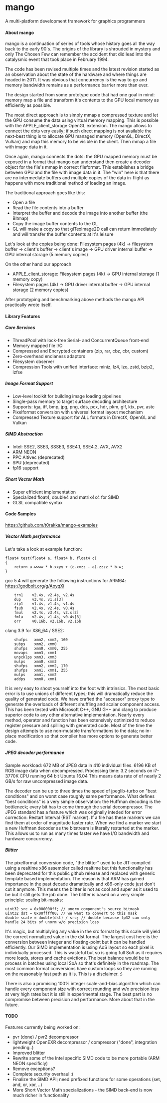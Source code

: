 # mango
A multi-platform development framework for graphics programmers

#### About mango
mango is a continuation of series of tools whose history goes all the way back to the early 90's. The origins of the library is shrouded in mystery and only The Chosen Few can remember the accident that did lead into the catalysmic event that took place in February 1994. 

The code has been revised multiple times and the latest revision started as an observation about the state of the hardware and where things are headed in 2011. It was obvious that concurrency is the way to go and memory bandwidth remains as a performance barrier more than ever.

The design started from some prototype code that had one goal in mind: memory map a file and transform it's contents to the GPU local memory as efficiently as possible. 

The most direct approach is to simply mmap a compressed texture and let the GPU consume the data using virtual memory mapping. This is possible with the APPLE_client_storage OpenGL extension. The mango allows to connect the dots very easily; if such direct mapping is not available the next-best thing is to allocate GPU managed memory (OpenGL, DirectX, Vulkan) and map this memory to be visible in the client. Then mmap a file with image data in it. 

Once again, mango connects the dots: the GPU mapped memory must be exposed in a format that mango can understand then create a decoder object for the file's mmap in correct fileformat. This establishes a bridge between GPU and the file with image data in it. The "win" here is that there are no intermediate buffers and multiple copies of the data in-flight as happens with more traditional method of loading an image. 

The traditional approach goes like this:
- Open a file
- Read the file contents into a buffer
- Interpret the buffer and decode the image into another buffer (the Bitmap)
- Copy the image buffer contents to the GL
- GL will make a copy so that glTexImage2D call can return immediately and will transfer the buffer contents at it's leisure

Let's look at the copies being done: Filesystem pages (4k) -> filesystem buffer -> client's buffer -> client's image -> GPU driver internal buffer -> GPU internal storage (5 memory copies)

On the other hand our approach
- APPLE_client_storage: Filesystem pages (4k) -> GPU internal storage (1 memory copy)
- Filesystem pages (4k) -> GPU driver internal buffer -> GPU internal storage (2 memory copies)

After prototyping and benchmarking above methods the mango API practically wrote itself.

#### Library Features

##### Core Services
- ThreadPool with lock-free Serial- and ConcurrentQueue front-end
- Memory mapped file I/O
- Compressed and Encrypted containers (zip, rar, cbz, cbr, custom)
- Zero-overhead endianess adaptors
- Filesystem observer
- Compression Tools with unified interface: miniz, lz4, lzo, zstd, bzip2, lzfse

##### Image Format Support
- Low-level toolkit for building image loading pipelines
- Single-pass memory to target surface decoding architecture
- Supports: tga, iff, bmp, jpg, png, dds, pcx, hdr, pkm, gif, ktx, pvr, astc
- Pixelformat conversion with universal format layout mechanism
- Compressed Texture support for ALL formats in DirectX, OpenGL and Vulkan

##### SIMD Abstraction
- Intel: SSE2, SSE3, SSSE3, SSE4.1, SSE4.2, AVX, AVX2
- ARM NEON
- PPC Altivec (deprecated)
- SPU (deprecated)
- fp16 support

##### Short Vector Math
- Super efficient implementation
- Specialized float4, double4 and matrix4x4 for SIMD
- GLSL compatible syntax

#### Code Samples

https://github.com/t0rakka/mango-examples

##### Vector Math performance
Let's take a look at example function:

    float4 test(float4 a, float4 b, float4 c)
    {
  	    return a.wwww * b.xxyy + (c.xxzz - a).zzzz * b.w;
    }

gcc 5.4 will generate the following instructions for ARM64:
https://godbolt.org/g/AoyqXi
    
        trn1    v2.4s, v2.4s, v2.4s
        dup     v3.4s, v1.s[3]
        zip1    v1.4s, v1.4s, v1.4s
        fsub    v2.4s, v2.4s, v0.4s
        fmul    v2.4s, v3.4s, v2.s[2]
        fmla    v2.4s, v1.4s, v0.4s[3]
        orr     v0.16b, v2.16b, v2.16b

clang 3.9 for X86_64 / SSE2:

        shufps   xmm2, xmm2, 160
        subps    xmm2, xmm0
        shufps   xmm0, xmm0, 255
        movaps   xmm3, xmm1
        unpcklps xmm3, xmm3
        mulps    xmm0, xmm3
        shufps   xmm2, xmm2, 170
        shufps   xmm1, xmm1, 255
        mulps    xmm1, xmm2
        addps    xmm0, xmm1

It is very easy to shoot yourself into the foot with intrinsics. The most basic error is to use unions of different types; this will dramatically reduce the quality of generated code. We have crafted the "accessor" proxy type to generate the overloads of different shuffling and scalar component access. This has been tested with Microsoft C++, GNU G++ and clang to produce superior code to any other alternative implementation. Nearly every method, operator and function has been extensively optimized to reduce register pressure and spilling with generated code. Most of the time the design attempts to use non-mutable transformations to the data; no in-place modification so that compiler has more options to generate better code.

##### JPEG decoder performance
Sample workload: 672 MB of JPEG data in 410 individual files. 6196 KB of RGB image data when decompressed.
Processing time: 3.2 seconds on i7-3770K CPU running 64 bit Ubuntu 16.04
This means data rate of of nearly 2 GB/s for raw uncompressed image data.

The decoder can be up to three times the speed of jpeglib-turbo on "best conditions" and on worst case roughly same performance. What defines "best conditions" is a very simple observation: the Huffman decoding is the bottleneck; every bit has to come through the serial decompressor. The JPEG standard has a feature which was originally inteded for error correction: Restart Interval (RST marker). If a file has these markers we can find them at order of magnitude faster rate. When we find a marker we start a new Huffman decoder as the bitstream is literally restarted at the marker. This allows us to run as many times faster we have I/O bandwidth and hardware concurrency.

##### Blitter
The pixelformat conversion code, "the blitter" used to be JIT-compiled using a realtime x86 assembler called realtime but this functionality has been deprecated for this public github release and replaced with generic template based implementation. The reason is that ARM has gained importance in the past decade dramatically and x86-only code just don't cut it anymore. This means the blitter is not as cool and super as it used to be but it still gets the job done. The blitter is based on a very simple principle: scaling bit-masks:

    uint32 src = 0x000000ff; // unorm component's source bitmask
    uint32 dst = 0x00ffff00; // we want to convert to this mask
    double scale = double(dst) / src; // double because fp32 can only handle 24 bits of unorm w/o precision loss

It's magic, but multiplying any value in the src format by this scale will yield the correct normalized value in the dst format. The largest cost here is the conversion between integer and floating-point but it can be handled efficiently. Our SIMD implementation is using AoS layout so each pixel is individually processed. This is wasteful but so is going full SoA as it requires more loads, stores and cache evictions. The best balance would be to process in batches using local SoA so that's definitely in the roadmap. The most common format conversions have custom loops so they are running on the reasonably fast path as it is. This is a disclaimer. :)

There is also a promising 100% integer scale-and-bias algorithm which can handle every component size with correct rounding and w/o precision loss at very high rates but it is still in experimental stage. The best part is no compromise between precision and performance. More about that in the future.

#### TODO
Features currently being worked on:
- pvr (done) / pvr2 decompressor
- lightweight OpenEXR decompressor / compressor ("done", integration pending..)
- Improved blitter
- Rewrite some of the Intel specific SIMD code to be more portable (ARM NEON specificly)
- Remove exceptions?
- Complete security overhaul :(
- Finalize the SIMD API; need prefixed functions for some operations (set, and, or, xor, ..)
- More Short Vector Math specializations - the SIMD back-end is now much richer in functionality
